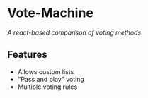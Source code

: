 # Vote-Machine

*A react-based comparison of voting methods*

## Features
- Allows custom lists
- "Pass and play" voting
- Multiple voting rules
